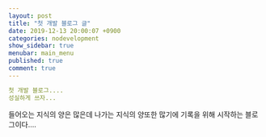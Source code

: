 ```yaml
---
layout: post
title: "첫 개발 블로그 글"
date: 2019-12-13 20:00:07 +0900
categories: nodevelopment
show_sidebar: true
menubar: main_menu
published: true
comment: true
---
```


```yml
첫 개발 블로그....
성실하게 쓰자...
```
들어오는 지식의 양은 많은데 나가는 지식의 양또한 많기에
기록을 위해 시작하는 블로그이다....
